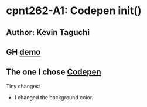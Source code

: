 # cpnt262-A1: Codepen init()
## Author: Kevin Taguchi

## GH [demo](https://kevin-234.github.io/cpnt262-a1/)

## The one I chose [Codepen](https://codepen.io/daniellenall/pen/VJrdYY) 

Tiny changes:

+ I changed the background color.